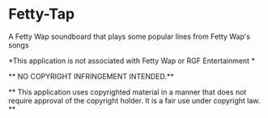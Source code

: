 # Fetty-Tap
A Fetty Wap soundboard that plays some popular lines from Fetty Wap's songs 


 *This application is not associated with Fetty Wap or RGF Entertainment *  
 
 ** NO COPYRIGHT INFRINGEMENT INTENDED.**

 ** This application uses copyrighted material in a manner that does not require approval of the copyright holder. It is a fair use under copyright law. **
